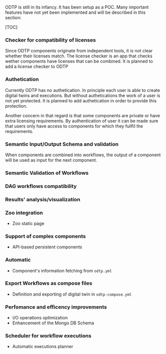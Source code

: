 ODTP is still in its infancy. It has been setup as a POC. Many important features have not yet been implemented and will be described in this section:

[TOC]

### Checker for compatibility of licenses

Since ODTP components originate from independent tools, it is not clear whether their licenses match. The license checker is an app that checks wether components have licenses that can be combined. It is planned to add a license checker to ODTP

### Authetication 

Currently ODTP has no authetication. In principle each user is able to create digital twins and executions. But without authetications the work of a user is not yet protected. It is planned to add authetication in order to provide this protection.

Another concern in that regard is that some components are private or have extra licensing requirements. By authentication of user it can be made sure that users only have access to components for which they fullfil the requirements.

### Semantic Input/Output Schema and validation

When components are combined into workflows, the output of a component will be used as input for the next component.




### Semantic Validation of Workflows

### DAG workflows compatibility
### Results' analysis/visualization
### Zoo integration
- Zoo static page

### Support of complex components

- API-based persistent components

### Automatic 
- Component's information fetching from `odtp.yml`

### Export Workflows as compose files

- Definition and exporting of digital twin in `odtp-compose.yml`

### Perfomance and efficency improvements

- I/O operations optimization
- Enhancement of the Mongo DB Schema

### Scheduler for workflow executions
- Automatic executions planner
